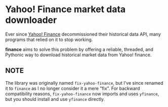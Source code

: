 Yahoo! Finance market data downloader
=====================================

Ever since [Yahoo! Finance](https://finance.yahoo.com) decommissioned
their historical data API, many programs that relied on it to stop
working.

**finance** aims to solve this problem by offering a reliable,
threaded, and Pythonic way to download historical market data from
Yahoo! finance.

NOTE
----

The library was originally named `fix-yahoo-finance`, but I've since
renamed it to `finance` as I no longer consider it a mere "fix". For
backward compatibility reasons, `fix-yahoo-finance` now imports and
uses `yfinance`, but you should install and use `yfinance` directly.
